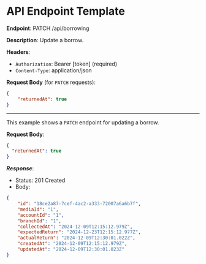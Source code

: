 # API Endpoint Template

**Endpoint**:
PATCH /api/borrowing

**Description**: Update a borrow.

**Headers**:
- `Authorization`: Bearer [token] (required)
- `Content-Type`: application/json

**Request Body** (for `PATCH` requests):

```json
{
    "returnedAt": true
}
```

---

This example shows a `PATCH` endpoint for updating a borrow.

**Request Body**:

```json
{
  "returnedAt": true
}
```

***Response***:

- Status: 201 Created
- Body:

```json
{
    "id": "18ce2a87-7cef-4ac2-a333-72007a6a6b7f",
    "mediaId": "1",
    "accountId": "1",
    "branchId": "1",
    "collectedAt": "2024-12-09T12:15:12.979Z",
    "expectedReturn": "2024-12-23T12:15:12.977Z",
    "actualReturn": "2024-12-09T12:30:01.022Z",
    "createdAt": "2024-12-09T12:15:12.979Z",
    "updatedAt": "2024-12-09T12:30:01.023Z"
}
```
